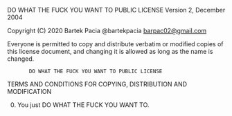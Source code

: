 DO WHAT THE FUCK YOU WANT TO PUBLIC LICENSE
Version 2, December 2004

Copyright (C) 2020 Bartek Pacia @bartekpacia <barpac02@gmail.com>

Everyone is permitted to copy and distribute verbatim or modified
copies of this license document, and changing it is allowed as long
as the name is changed.

           DO WHAT THE FUCK YOU WANT TO PUBLIC LICENSE

TERMS AND CONDITIONS FOR COPYING, DISTRIBUTION AND MODIFICATION

0.  You just DO WHAT THE FUCK YOU WANT TO.
